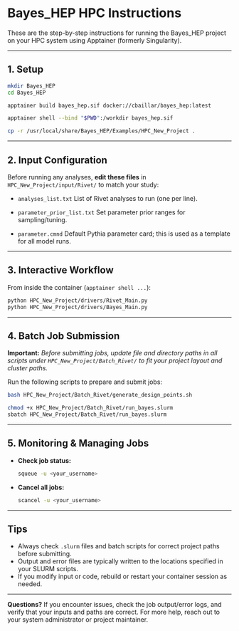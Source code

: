 # Bayes\_HEP HPC Instructions

These are the step-by-step instructions for running the Bayes\_HEP project on your HPC system using Apptainer (formerly Singularity).

---

## 1. Setup

```sh
mkdir Bayes_HEP
cd Bayes_HEP

apptainer build bayes_hep.sif docker://cbaillar/bayes_hep:latest

apptainer shell --bind "$PWD":/workdir bayes_hep.sif

cp -r /usr/local/share/Bayes_HEP/Examples/HPC_New_Project .
```

---

## 2. Input Configuration

Before running any analyses, **edit these files** in `HPC_New_Project/input/Rivet/` to match your study:

* `analyses_list.txt`
  List of Rivet analyses to run (one per line).

* `parameter_prior_list.txt`
  Set parameter prior ranges for sampling/tuning.

* `parameter.cmnd`
  Default Pythia parameter card; this is used as a template for all model runs.

---

## 3. Interactive Workflow

From inside the container (`apptainer shell ...`):

```sh
python HPC_New_Project/drivers/Rivet_Main.py
python HPC_New_Project/drivers/Bayes_Main.py
```

---

## 4. Batch Job Submission

**Important:**
*Before submitting jobs, update file and directory paths in all scripts under `HPC_New_Project/Batch_Rivet/` to fit your project layout and cluster paths.*

Run the following scripts to prepare and submit jobs:

```sh
bash HPC_New_Project/Batch_Rivet/generate_design_points.sh

chmod +x HPC_New_Project/Batch_Rivet/run_bayes.slurm
sbatch HPC_New_Project/Batch_Rivet/run_bayes.slurm
```

---

## 5. Monitoring & Managing Jobs

* **Check job status:**

  ```sh
  squeue -u <your_username>
  ```

* **Cancel all jobs:**

  ```sh
  scancel -u <your_username>
  ```

---

## Tips

* Always check `.slurm` files and batch scripts for correct project paths before submitting.
* Output and error files are typically written to the locations specified in your SLURM scripts.
* If you modify input or code, rebuild or restart your container session as needed.

---

**Questions?**
If you encounter issues, check the job output/error logs, and verify that your inputs and paths are correct. For more help, reach out to your system administrator or project maintainer.